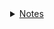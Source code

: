 <div id="content_tree"><details id="https://github.com/hzwdachui/Notes/tree/master/." style="margin-left:25px"><summary><a href="https://github.com/hzwdachui/Notes/tree/master/.">Notes</a></summary><details id="https://github.com/hzwdachui/Notes/tree/master/C" style="margin-left:25px"><summary><a href="https://github.com/hzwdachui/Notes/tree/master/C">C</a></summary><p id="https://github.com/hzwdachui/Notes/blob/master/C/C_notes.md" style="margin-left:25px"><a href="https://github.com/hzwdachui/Notes/blob/master/C/C_notes.md">C_notes.md</a></p><p id="https://github.com/hzwdachui/Notes/blob/master/C/gdb.md" style="margin-left:25px"><a href="https://github.com/hzwdachui/Notes/blob/master/C/gdb.md">gdb.md</a></p><p id="https://github.com/hzwdachui/Notes/blob/master/C/Makefile.md" style="margin-left:25px"><a href="https://github.com/hzwdachui/Notes/blob/master/C/Makefile.md">Makefile.md</a></p><p id="https://github.com/hzwdachui/Notes/blob/master/C/valgrind.md" style="margin-left:25px"><a href="https://github.com/hzwdachui/Notes/blob/master/C/valgrind.md">valgrind.md</a></p></details><p id="https://github.com/hzwdachui/Notes/blob/master/cheatsheet.py" style="margin-left:25px"><a href="https://github.com/hzwdachui/Notes/blob/master/cheatsheet.py">cheatsheet.py</a></p><details id="https://github.com/hzwdachui/Notes/tree/master/Docker" style="margin-left:25px"><summary><a href="https://github.com/hzwdachui/Notes/tree/master/Docker">Docker</a></summary><p id="https://github.com/hzwdachui/Notes/blob/master/Docker/Docker-compose%20部署Flask+celery+MySQL+redis.md" style="margin-left:25px"><a href="https://github.com/hzwdachui/Notes/blob/master/Docker/Docker-compose%20部署Flask+celery+MySQL+redis.md">Docker-compose 部署Flask+celery+MySQL+redis.md</a></p><p id="https://github.com/hzwdachui/Notes/blob/master/Docker/Docker.md" style="margin-left:25px"><a href="https://github.com/hzwdachui/Notes/blob/master/Docker/Docker.md">Docker.md</a></p><p id="https://github.com/hzwdachui/Notes/blob/master/Docker/docker镜像减小一次经历.md" style="margin-left:25px"><a href="https://github.com/hzwdachui/Notes/blob/master/Docker/docker镜像减小一次经历.md">docker镜像减小一次经历.md</a></p></details><p id="https://github.com/hzwdachui/Notes/blob/master/generate_content.py" style="margin-left:25px"><a href="https://github.com/hzwdachui/Notes/blob/master/generate_content.py">generate_content.py</a></p><p id="https://github.com/hzwdachui/Notes/blob/master/generate_content2.py" style="margin-left:25px"><a href="https://github.com/hzwdachui/Notes/blob/master/generate_content2.py">generate_content2.py</a></p><details id="https://github.com/hzwdachui/Notes/tree/master/Java笔记" style="margin-left:25px"><summary><a href="https://github.com/hzwdachui/Notes/tree/master/Java笔记">Java笔记</a></summary><p id="https://github.com/hzwdachui/Notes/blob/master/Java笔记/Java%20Concurrency.md" style="margin-left:25px"><a href="https://github.com/hzwdachui/Notes/blob/master/Java笔记/Java%20Concurrency.md">Java Concurrency.md</a></p><details id="https://github.com/hzwdachui/Notes/tree/master/Java笔记/Java后端面试" style="margin-left:25px"><summary><a href="https://github.com/hzwdachui/Notes/tree/master/Java笔记/Java后端面试">Java后端面试</a></summary><p id="https://github.com/hzwdachui/Notes/blob/master/Java笔记/Java后端面试/Android基础.md" style="margin-left:25px"><a href="https://github.com/hzwdachui/Notes/blob/master/Java笔记/Java后端面试/Android基础.md">Android基础.md</a></p><p id="https://github.com/hzwdachui/Notes/blob/master/Java笔记/Java后端面试/HashTable.md" style="margin-left:25px"><a href="https://github.com/hzwdachui/Notes/blob/master/Java笔记/Java后端面试/HashTable.md">HashTable.md</a></p><p id="https://github.com/hzwdachui/Notes/blob/master/Java笔记/Java后端面试/Java多线程和并发.md" style="margin-left:25px"><a href="https://github.com/hzwdachui/Notes/blob/master/Java笔记/Java后端面试/Java多线程和并发.md">Java多线程和并发.md</a></p><p id="https://github.com/hzwdachui/Notes/blob/master/Java笔记/Java后端面试/JVM.md" style="margin-left:25px"><a href="https://github.com/hzwdachui/Notes/blob/master/Java笔记/Java后端面试/JVM.md">JVM.md</a></p><p id="https://github.com/hzwdachui/Notes/blob/master/Java笔记/Java后端面试/OO.md" style="margin-left:25px"><a href="https://github.com/hzwdachui/Notes/blob/master/Java笔记/Java后端面试/OO.md">OO.md</a></p><p id="https://github.com/hzwdachui/Notes/blob/master/Java笔记/Java后端面试/README.md" style="margin-left:25px"><a href="https://github.com/hzwdachui/Notes/blob/master/Java笔记/Java后端面试/README.md">README.md</a></p><p id="https://github.com/hzwdachui/Notes/blob/master/Java笔记/Java后端面试/Spring.md" style="margin-left:25px"><a href="https://github.com/hzwdachui/Notes/blob/master/Java笔记/Java后端面试/Spring.md">Spring.md</a></p><p id="https://github.com/hzwdachui/Notes/blob/master/Java笔记/Java后端面试/数据库基础.md" style="margin-left:25px"><a href="https://github.com/hzwdachui/Notes/blob/master/Java笔记/Java后端面试/数据库基础.md">数据库基础.md</a></p><p id="https://github.com/hzwdachui/Notes/blob/master/Java笔记/Java后端面试/算法.md" style="margin-left:25px"><a href="https://github.com/hzwdachui/Notes/blob/master/Java笔记/Java后端面试/算法.md">算法.md</a></p><p id="https://github.com/hzwdachui/Notes/blob/master/Java笔记/Java后端面试/计算机网络.md" style="margin-left:25px"><a href="https://github.com/hzwdachui/Notes/blob/master/Java笔记/Java后端面试/计算机网络.md">计算机网络.md</a></p><p id="https://github.com/hzwdachui/Notes/blob/master/Java笔记/Java后端面试/计算机网络OSI七层模型.jpg" style="margin-left:25px"><a href="https://github.com/hzwdachui/Notes/blob/master/Java笔记/Java后端面试/计算机网络OSI七层模型.jpg">计算机网络OSI七层模型.jpg</a></p><p id="https://github.com/hzwdachui/Notes/blob/master/Java笔记/Java后端面试/进程线程通信.md" style="margin-left:25px"><a href="https://github.com/hzwdachui/Notes/blob/master/Java笔记/Java后端面试/进程线程通信.md">进程线程通信.md</a></p></details><details id="https://github.com/hzwdachui/Notes/tree/master/Java笔记/Java并发编程的艺术" style="margin-left:25px"><summary><a href="https://github.com/hzwdachui/Notes/tree/master/Java笔记/Java并发编程的艺术">Java并发编程的艺术</a></summary><p id="https://github.com/hzwdachui/Notes/blob/master/Java笔记/Java并发编程的艺术/Java并发编程的艺术-13个原子操作类.md" style="margin-left:25px"><a href="https://github.com/hzwdachui/Notes/blob/master/Java笔记/Java并发编程的艺术/Java并发编程的艺术-13个原子操作类.md">Java并发编程的艺术-13个原子操作类.md</a></p><p id="https://github.com/hzwdachui/Notes/blob/master/Java笔记/Java并发编程的艺术/Java并发编程的艺术-Executor框架.md" style="margin-left:25px"><a href="https://github.com/hzwdachui/Notes/blob/master/Java笔记/Java并发编程的艺术/Java并发编程的艺术-Executor框架.md">Java并发编程的艺术-Executor框架.md</a></p><p id="https://github.com/hzwdachui/Notes/blob/master/Java笔记/Java并发编程的艺术/Java并发编程的艺术-Java中的并发工具类.md" style="margin-left:25px"><a href="https://github.com/hzwdachui/Notes/blob/master/Java笔记/Java并发编程的艺术/Java并发编程的艺术-Java中的并发工具类.md">Java并发编程的艺术-Java中的并发工具类.md</a></p><p id="https://github.com/hzwdachui/Notes/blob/master/Java笔记/Java并发编程的艺术/Java并发编程的艺术-Java中的线程池.md" style="margin-left:25px"><a href="https://github.com/hzwdachui/Notes/blob/master/Java笔记/Java并发编程的艺术/Java并发编程的艺术-Java中的线程池.md">Java并发编程的艺术-Java中的线程池.md</a></p><p id="https://github.com/hzwdachui/Notes/blob/master/Java笔记/Java并发编程的艺术/Java并发编程的艺术-Java中的锁.md" style="margin-left:25px"><a href="https://github.com/hzwdachui/Notes/blob/master/Java笔记/Java并发编程的艺术/Java并发编程的艺术-Java中的锁.md">Java并发编程的艺术-Java中的锁.md</a></p><p id="https://github.com/hzwdachui/Notes/blob/master/Java笔记/Java并发编程的艺术/Java并发编程的艺术-Java内存模型.md" style="margin-left:25px"><a href="https://github.com/hzwdachui/Notes/blob/master/Java笔记/Java并发编程的艺术/Java并发编程的艺术-Java内存模型.md">Java并发编程的艺术-Java内存模型.md</a></p><p id="https://github.com/hzwdachui/Notes/blob/master/Java笔记/Java并发编程的艺术/Java并发编程的艺术-Java并发容器和框架.md" style="margin-left:25px"><a href="https://github.com/hzwdachui/Notes/blob/master/Java笔记/Java并发编程的艺术/Java并发编程的艺术-Java并发容器和框架.md">Java并发编程的艺术-Java并发容器和框架.md</a></p><p id="https://github.com/hzwdachui/Notes/blob/master/Java笔记/Java并发编程的艺术/Java并发编程的艺术-Java并发机制的底层实现原理.md" style="margin-left:25px"><a href="https://github.com/hzwdachui/Notes/blob/master/Java笔记/Java并发编程的艺术/Java并发编程的艺术-Java并发机制的底层实现原理.md">Java并发编程的艺术-Java并发机制的底层实现原理.md</a></p><p id="https://github.com/hzwdachui/Notes/blob/master/Java笔记/Java并发编程的艺术/Java并发编程的艺术-并发编程的挑战.md" style="margin-left:25px"><a href="https://github.com/hzwdachui/Notes/blob/master/Java笔记/Java并发编程的艺术/Java并发编程的艺术-并发编程的挑战.md">Java并发编程的艺术-并发编程的挑战.md</a></p></details><p id="https://github.com/hzwdachui/Notes/blob/master/Java笔记/Java笔记.md" style="margin-left:25px"><a href="https://github.com/hzwdachui/Notes/blob/master/Java笔记/Java笔记.md">Java笔记.md</a></p><details id="https://github.com/hzwdachui/Notes/tree/master/Java笔记/Spring" style="margin-left:25px"><summary><a href="https://github.com/hzwdachui/Notes/tree/master/Java笔记/Spring">Spring</a></summary><p id="https://github.com/hzwdachui/Notes/blob/master/Java笔记/Spring/Spring.md" style="margin-left:25px"><a href="https://github.com/hzwdachui/Notes/blob/master/Java笔记/Spring/Spring.md">Spring.md</a></p></details></details><details id="https://github.com/hzwdachui/Notes/tree/master/Mysql" style="margin-left:25px"><summary><a href="https://github.com/hzwdachui/Notes/tree/master/Mysql">Mysql</a></summary><p id="https://github.com/hzwdachui/Notes/blob/master/Mysql/MySQL使用笔记.md" style="margin-left:25px"><a href="https://github.com/hzwdachui/Notes/blob/master/Mysql/MySQL使用笔记.md">MySQL使用笔记.md</a></p><p id="https://github.com/hzwdachui/Notes/blob/master/Mysql/MySQL数据库.md" style="margin-left:25px"><a href="https://github.com/hzwdachui/Notes/blob/master/Mysql/MySQL数据库.md">MySQL数据库.md</a></p><p id="https://github.com/hzwdachui/Notes/blob/master/Mysql/sql面试.md" style="margin-left:25px"><a href="https://github.com/hzwdachui/Notes/blob/master/Mysql/sql面试.md">sql面试.md</a></p><p id="https://github.com/hzwdachui/Notes/blob/master/Mysql/删除.png" style="margin-left:25px"><a href="https://github.com/hzwdachui/Notes/blob/master/Mysql/删除.png">删除.png</a></p><p id="https://github.com/hzwdachui/Notes/blob/master/Mysql/插入.png" style="margin-left:25px"><a href="https://github.com/hzwdachui/Notes/blob/master/Mysql/插入.png">插入.png</a></p><p id="https://github.com/hzwdachui/Notes/blob/master/Mysql/数据库增量任务.md" style="margin-left:25px"><a href="https://github.com/hzwdachui/Notes/blob/master/Mysql/数据库增量任务.md">数据库增量任务.md</a></p><p id="https://github.com/hzwdachui/Notes/blob/master/Mysql/数据库查询优化.md" style="margin-left:25px"><a href="https://github.com/hzwdachui/Notes/blob/master/Mysql/数据库查询优化.md">数据库查询优化.md</a></p><p id="https://github.com/hzwdachui/Notes/blob/master/Mysql/补充知识点.md" style="margin-left:25px"><a href="https://github.com/hzwdachui/Notes/blob/master/Mysql/补充知识点.md">补充知识点.md</a></p></details><details id="https://github.com/hzwdachui/Notes/tree/master/Nodemcu" style="margin-left:25px"><summary><a href="https://github.com/hzwdachui/Notes/tree/master/Nodemcu">Nodemcu</a></summary><p id="https://github.com/hzwdachui/Notes/blob/master/Nodemcu/Keypad.png" style="margin-left:25px"><a href="https://github.com/hzwdachui/Notes/blob/master/Nodemcu/Keypad.png">Keypad.png</a></p><p id="https://github.com/hzwdachui/Notes/blob/master/Nodemcu/Keypad_ESP8266_Steckplatine.png" style="margin-left:25px"><a href="https://github.com/hzwdachui/Notes/blob/master/Nodemcu/Keypad_ESP8266_Steckplatine.png">Keypad_ESP8266_Steckplatine.png</a></p><p id="https://github.com/hzwdachui/Notes/blob/master/Nodemcu/NodeMCU%20GPIOs.png" style="margin-left:25px"><a href="https://github.com/hzwdachui/Notes/blob/master/Nodemcu/NodeMCU%20GPIOs.png">NodeMCU GPIOs.png</a></p><p id="https://github.com/hzwdachui/Notes/blob/master/Nodemcu/Nodemcu%20http%20server.md" style="margin-left:25px"><a href="https://github.com/hzwdachui/Notes/blob/master/Nodemcu/Nodemcu%20http%20server.md">Nodemcu http server.md</a></p><p id="https://github.com/hzwdachui/Notes/blob/master/Nodemcu/Nodemcu%20使用Arduino%20IDE运行示例程序.md" style="margin-left:25px"><a href="https://github.com/hzwdachui/Notes/blob/master/Nodemcu/Nodemcu%20使用Arduino%20IDE运行示例程序.md">Nodemcu 使用Arduino IDE运行示例程序.md</a></p><p id="https://github.com/hzwdachui/Notes/blob/master/Nodemcu/Nodemcu数字键盘.md" style="margin-left:25px"><a href="https://github.com/hzwdachui/Notes/blob/master/Nodemcu/Nodemcu数字键盘.md">Nodemcu数字键盘.md</a></p><p id="https://github.com/hzwdachui/Notes/blob/master/Nodemcu/Nodemcu通讯.md" style="margin-left:25px"><a href="https://github.com/hzwdachui/Notes/blob/master/Nodemcu/Nodemcu通讯.md">Nodemcu通讯.md</a></p><p id="https://github.com/hzwdachui/Notes/blob/master/Nodemcu/result.png" style="margin-left:25px"><a href="https://github.com/hzwdachui/Notes/blob/master/Nodemcu/result.png">result.png</a></p></details><details id="https://github.com/hzwdachui/Notes/tree/master/Pyhton笔记" style="margin-left:25px"><summary><a href="https://github.com/hzwdachui/Notes/tree/master/Pyhton笔记">Pyhton笔记</a></summary><p id="https://github.com/hzwdachui/Notes/blob/master/Pyhton笔记/json_mysql_python.md" style="margin-left:25px"><a href="https://github.com/hzwdachui/Notes/blob/master/Pyhton笔记/json_mysql_python.md">json_mysql_python.md</a></p><p id="https://github.com/hzwdachui/Notes/blob/master/Pyhton笔记/python_request.md" style="margin-left:25px"><a href="https://github.com/hzwdachui/Notes/blob/master/Pyhton笔记/python_request.md">python_request.md</a></p><p id="https://github.com/hzwdachui/Notes/blob/master/Pyhton笔记/python入门笔记.md" style="margin-left:25px"><a href="https://github.com/hzwdachui/Notes/blob/master/Pyhton笔记/python入门笔记.md">python入门笔记.md</a></p><p id="https://github.com/hzwdachui/Notes/blob/master/Pyhton笔记/python图片.md" style="margin-left:25px"><a href="https://github.com/hzwdachui/Notes/blob/master/Pyhton笔记/python图片.md">python图片.md</a></p><p id="https://github.com/hzwdachui/Notes/blob/master/Pyhton笔记/python编译.md" style="margin-left:25px"><a href="https://github.com/hzwdachui/Notes/blob/master/Pyhton笔记/python编译.md">python编译.md</a></p><p id="https://github.com/hzwdachui/Notes/blob/master/Pyhton笔记/pytorch_jit.md" style="margin-left:25px"><a href="https://github.com/hzwdachui/Notes/blob/master/Pyhton笔记/pytorch_jit.md">pytorch_jit.md</a></p><p id="https://github.com/hzwdachui/Notes/blob/master/Pyhton笔记/virtualenv.md" style="margin-left:25px"><a href="https://github.com/hzwdachui/Notes/blob/master/Pyhton笔记/virtualenv.md">virtualenv.md</a></p></details><details id="https://github.com/hzwdachui/Notes/tree/master/React" style="margin-left:25px"><summary><a href="https://github.com/hzwdachui/Notes/tree/master/React">React</a></summary><p id="https://github.com/hzwdachui/Notes/blob/master/React/flux.png" style="margin-left:25px"><a href="https://github.com/hzwdachui/Notes/blob/master/React/flux.png">flux.png</a></p><p id="https://github.com/hzwdachui/Notes/blob/master/React/React%20Cheetsheet.md" style="margin-left:25px"><a href="https://github.com/hzwdachui/Notes/blob/master/React/React%20Cheetsheet.md">React Cheetsheet.md</a></p><p id="https://github.com/hzwdachui/Notes/blob/master/React/微信截图_20200317173759.png" style="margin-left:25px"><a href="https://github.com/hzwdachui/Notes/blob/master/React/微信截图_20200317173759.png">微信截图_20200317173759.png</a></p></details><p id="https://github.com/hzwdachui/Notes/blob/master/README.md" style="margin-left:25px"><a href="https://github.com/hzwdachui/Notes/blob/master/README.md">README.md</a></p><details id="https://github.com/hzwdachui/Notes/tree/master/Redis" style="margin-left:25px"><summary><a href="https://github.com/hzwdachui/Notes/tree/master/Redis">Redis</a></summary><p id="https://github.com/hzwdachui/Notes/blob/master/Redis/redis_notes.md" style="margin-left:25px"><a href="https://github.com/hzwdachui/Notes/blob/master/Redis/redis_notes.md">redis_notes.md</a></p><p id="https://github.com/hzwdachui/Notes/blob/master/Redis/缓存穿透击穿雪崩.md" style="margin-left:25px"><a href="https://github.com/hzwdachui/Notes/blob/master/Redis/缓存穿透击穿雪崩.md">缓存穿透击穿雪崩.md</a></p></details><p id="https://github.com/hzwdachui/Notes/blob/master/stdio.py" style="margin-left:25px"><a href="https://github.com/hzwdachui/Notes/blob/master/stdio.py">stdio.py</a></p><details id="https://github.com/hzwdachui/Notes/tree/master/WebApp" style="margin-left:25px"><summary><a href="https://github.com/hzwdachui/Notes/tree/master/WebApp">WebApp</a></summary><p id="https://github.com/hzwdachui/Notes/blob/master/WebApp/Ajax笔记.md" style="margin-left:25px"><a href="https://github.com/hzwdachui/Notes/blob/master/WebApp/Ajax笔记.md">Ajax笔记.md</a></p><p id="https://github.com/hzwdachui/Notes/blob/master/WebApp/celery.md" style="margin-left:25px"><a href="https://github.com/hzwdachui/Notes/blob/master/WebApp/celery.md">celery.md</a></p><p id="https://github.com/hzwdachui/Notes/blob/master/WebApp/Flask_App.md" style="margin-left:25px"><a href="https://github.com/hzwdachui/Notes/blob/master/WebApp/Flask_App.md">Flask_App.md</a></p><p id="https://github.com/hzwdachui/Notes/blob/master/WebApp/From表单.md" style="margin-left:25px"><a href="https://github.com/hzwdachui/Notes/blob/master/WebApp/From表单.md">From表单.md</a></p><p id="https://github.com/hzwdachui/Notes/blob/master/WebApp/Gem安装.md" style="margin-left:25px"><a href="https://github.com/hzwdachui/Notes/blob/master/WebApp/Gem安装.md">Gem安装.md</a></p><p id="https://github.com/hzwdachui/Notes/blob/master/WebApp/React_Cheetsheet.md" style="margin-left:25px"><a href="https://github.com/hzwdachui/Notes/blob/master/WebApp/React_Cheetsheet.md">React_Cheetsheet.md</a></p><p id="https://github.com/hzwdachui/Notes/blob/master/WebApp/RESTful_API.md" style="margin-left:25px"><a href="https://github.com/hzwdachui/Notes/blob/master/WebApp/RESTful_API.md">RESTful_API.md</a></p><details id="https://github.com/hzwdachui/Notes/tree/master/WebApp/Webcam" style="margin-left:25px"><summary><a href="https://github.com/hzwdachui/Notes/tree/master/WebApp/Webcam">Webcam</a></summary><p id="https://github.com/hzwdachui/Notes/blob/master/WebApp/Webcam/test.html" style="margin-left:25px"><a href="https://github.com/hzwdachui/Notes/blob/master/WebApp/Webcam/test.html">test.html</a></p><p id="https://github.com/hzwdachui/Notes/blob/master/WebApp/Webcam/webcam.html" style="margin-left:25px"><a href="https://github.com/hzwdachui/Notes/blob/master/WebApp/Webcam/webcam.html">webcam.html</a></p><p id="https://github.com/hzwdachui/Notes/blob/master/WebApp/Webcam/webcam.js" style="margin-left:25px"><a href="https://github.com/hzwdachui/Notes/blob/master/WebApp/Webcam/webcam.js">webcam.js</a></p></details><p id="https://github.com/hzwdachui/Notes/blob/master/WebApp/wsgi.md" style="margin-left:25px"><a href="https://github.com/hzwdachui/Notes/blob/master/WebApp/wsgi.md">wsgi.md</a></p><p id="https://github.com/hzwdachui/Notes/blob/master/WebApp/微服务.md" style="margin-left:25px"><a href="https://github.com/hzwdachui/Notes/blob/master/WebApp/微服务.md">微服务.md</a></p><p id="https://github.com/hzwdachui/Notes/blob/master/WebApp/微服务架构.md" style="margin-left:25px"><a href="https://github.com/hzwdachui/Notes/blob/master/WebApp/微服务架构.md">微服务架构.md</a></p></details><details id="https://github.com/hzwdachui/Notes/tree/master/工具" style="margin-left:25px"><summary><a href="https://github.com/hzwdachui/Notes/tree/master/工具">工具</a></summary><details id="https://github.com/hzwdachui/Notes/tree/master/工具/Git" style="margin-left:25px"><summary><a href="https://github.com/hzwdachui/Notes/tree/master/工具/Git">Git</a></summary><p id="https://github.com/hzwdachui/Notes/blob/master/工具/Git/git.md" style="margin-left:25px"><a href="https://github.com/hzwdachui/Notes/blob/master/工具/Git/git.md">git.md</a></p><p id="https://github.com/hzwdachui/Notes/blob/master/工具/Git/github_page.md" style="margin-left:25px"><a href="https://github.com/hzwdachui/Notes/blob/master/工具/Git/github_page.md">github_page.md</a></p><p id="https://github.com/hzwdachui/Notes/blob/master/工具/Git/uploadToGithub.md" style="margin-left:25px"><a href="https://github.com/hzwdachui/Notes/blob/master/工具/Git/uploadToGithub.md">uploadToGithub.md</a></p></details><p id="https://github.com/hzwdachui/Notes/blob/master/工具/markdownpad2配置.md" style="margin-left:25px"><a href="https://github.com/hzwdachui/Notes/blob/master/工具/markdownpad2配置.md">markdownpad2配置.md</a></p><p id="https://github.com/hzwdachui/Notes/blob/master/工具/折腾wsl.md" style="margin-left:25px"><a href="https://github.com/hzwdachui/Notes/blob/master/工具/折腾wsl.md">折腾wsl.md</a></p><p id="https://github.com/hzwdachui/Notes/blob/master/工具/推荐Typora_渲染效果比markdownpad好" style="margin-left:25px"><a href="https://github.com/hzwdachui/Notes/blob/master/工具/推荐Typora_渲染效果比markdownpad好">推荐Typora_渲染效果比markdownpad好</a></p><details id="https://github.com/hzwdachui/Notes/tree/master/工具/编辑器" style="margin-left:25px"><summary><a href="https://github.com/hzwdachui/Notes/tree/master/工具/编辑器">编辑器</a></summary><p id="https://github.com/hzwdachui/Notes/blob/master/工具/编辑器/Emacs学习.md" style="margin-left:25px"><a href="https://github.com/hzwdachui/Notes/blob/master/工具/编辑器/Emacs学习.md">Emacs学习.md</a></p><p id="https://github.com/hzwdachui/Notes/blob/master/工具/编辑器/pychram远程开发.md" style="margin-left:25px"><a href="https://github.com/hzwdachui/Notes/blob/master/工具/编辑器/pychram远程开发.md">pychram远程开发.md</a></p></details></details><details id="https://github.com/hzwdachui/Notes/tree/master/未填坑" style="margin-left:25px"><summary><a href="https://github.com/hzwdachui/Notes/tree/master/未填坑">未填坑</a></summary><p id="https://github.com/hzwdachui/Notes/blob/master/未填坑/FreeRTOS.md" style="margin-left:25px"><a href="https://github.com/hzwdachui/Notes/blob/master/未填坑/FreeRTOS.md">FreeRTOS.md</a></p><p id="https://github.com/hzwdachui/Notes/blob/master/未填坑/go入门.md" style="margin-left:25px"><a href="https://github.com/hzwdachui/Notes/blob/master/未填坑/go入门.md">go入门.md</a></p><p id="https://github.com/hzwdachui/Notes/blob/master/未填坑/杂.md" style="margin-left:25px"><a href="https://github.com/hzwdachui/Notes/blob/master/未填坑/杂.md">杂.md</a></p><p id="https://github.com/hzwdachui/Notes/blob/master/未填坑/测试.md" style="margin-left:25px"><a href="https://github.com/hzwdachui/Notes/blob/master/未填坑/测试.md">测试.md</a></p></details><details id="https://github.com/hzwdachui/Notes/tree/master/树莓派" style="margin-left:25px"><summary><a href="https://github.com/hzwdachui/Notes/tree/master/树莓派">树莓派</a></summary><p id="https://github.com/hzwdachui/Notes/blob/master/树莓派/折腾树莓派.md" style="margin-left:25px"><a href="https://github.com/hzwdachui/Notes/blob/master/树莓派/折腾树莓派.md">折腾树莓派.md</a></p></details><details id="https://github.com/hzwdachui/Notes/tree/master/计算机基础" style="margin-left:25px"><summary><a href="https://github.com/hzwdachui/Notes/tree/master/计算机基础">计算机基础</a></summary><p id="https://github.com/hzwdachui/Notes/blob/master/计算机基础/HTTP(S)协议.md" style="margin-left:25px"><a href="https://github.com/hzwdachui/Notes/blob/master/计算机基础/HTTP(S)协议.md">HTTP(S)协议.md</a></p><p id="https://github.com/hzwdachui/Notes/blob/master/计算机基础/Introducing%20ARM%20assembly%20language.md" style="margin-left:25px"><a href="https://github.com/hzwdachui/Notes/blob/master/计算机基础/Introducing%20ARM%20assembly%20language.md">Introducing ARM assembly language.md</a></p><p id="https://github.com/hzwdachui/Notes/blob/master/计算机基础/Linux%20IPC.md" style="margin-left:25px"><a href="https://github.com/hzwdachui/Notes/blob/master/计算机基础/Linux%20IPC.md">Linux IPC.md</a></p><p id="https://github.com/hzwdachui/Notes/blob/master/计算机基础/LinuxC++.md" style="margin-left:25px"><a href="https://github.com/hzwdachui/Notes/blob/master/计算机基础/LinuxC++.md">LinuxC++.md</a></p><p id="https://github.com/hzwdachui/Notes/blob/master/计算机基础/LRU.md" style="margin-left:25px"><a href="https://github.com/hzwdachui/Notes/blob/master/计算机基础/LRU.md">LRU.md</a></p><p id="https://github.com/hzwdachui/Notes/blob/master/计算机基础/LRU等.md" style="margin-left:25px"><a href="https://github.com/hzwdachui/Notes/blob/master/计算机基础/LRU等.md">LRU等.md</a></p><details id="https://github.com/hzwdachui/Notes/tree/master/计算机基础/OS" style="margin-left:25px"><summary><a href="https://github.com/hzwdachui/Notes/tree/master/计算机基础/OS">OS</a></summary><p id="https://github.com/hzwdachui/Notes/blob/master/计算机基础/OS/IO多路复用.md" style="margin-left:25px"><a href="https://github.com/hzwdachui/Notes/blob/master/计算机基础/OS/IO多路复用.md">IO多路复用.md</a></p><p id="https://github.com/hzwdachui/Notes/blob/master/计算机基础/OS/socket.md" style="margin-left:25px"><a href="https://github.com/hzwdachui/Notes/blob/master/计算机基础/OS/socket.md">socket.md</a></p><p id="https://github.com/hzwdachui/Notes/blob/master/计算机基础/OS/信号量管程和同步.md" style="margin-left:25px"><a href="https://github.com/hzwdachui/Notes/blob/master/计算机基础/OS/信号量管程和同步.md">信号量管程和同步.md</a></p><details id="https://github.com/hzwdachui/Notes/tree/master/计算机基础/OS/清华os笔记" style="margin-left:25px"><summary><a href="https://github.com/hzwdachui/Notes/tree/master/计算机基础/OS/清华os笔记">清华os笔记</a></summary><p id="https://github.com/hzwdachui/Notes/blob/master/计算机基础/OS/清华os笔记/10信号量和管程.md" style="margin-left:25px"><a href="https://github.com/hzwdachui/Notes/blob/master/计算机基础/OS/清华os笔记/10信号量和管程.md">10信号量和管程.md</a></p><p id="https://github.com/hzwdachui/Notes/blob/master/计算机基础/OS/清华os笔记/11死锁.md" style="margin-left:25px"><a href="https://github.com/hzwdachui/Notes/blob/master/计算机基础/OS/清华os笔记/11死锁.md">11死锁.md</a></p><p id="https://github.com/hzwdachui/Notes/blob/master/计算机基础/OS/清华os笔记/11补充IPC.md" style="margin-left:25px"><a href="https://github.com/hzwdachui/Notes/blob/master/计算机基础/OS/清华os笔记/11补充IPC.md">11补充IPC.md</a></p><p id="https://github.com/hzwdachui/Notes/blob/master/计算机基础/OS/清华os笔记/12文件系统.md" style="margin-left:25px"><a href="https://github.com/hzwdachui/Notes/blob/master/计算机基础/OS/清华os笔记/12文件系统.md">12文件系统.md</a></p><p id="https://github.com/hzwdachui/Notes/blob/master/计算机基础/OS/清华os笔记/3456内存.md" style="margin-left:25px"><a href="https://github.com/hzwdachui/Notes/blob/master/计算机基础/OS/清华os笔记/3456内存.md">3456内存.md</a></p><p id="https://github.com/hzwdachui/Notes/blob/master/计算机基础/OS/清华os笔记/34物理内存管理.md" style="margin-left:25px"><a href="https://github.com/hzwdachui/Notes/blob/master/计算机基础/OS/清华os笔记/34物理内存管理.md">34物理内存管理.md</a></p><p id="https://github.com/hzwdachui/Notes/blob/master/计算机基础/OS/清华os笔记/56虚拟内存.md" style="margin-left:25px"><a href="https://github.com/hzwdachui/Notes/blob/master/计算机基础/OS/清华os笔记/56虚拟内存.md">56虚拟内存.md</a></p><p id="https://github.com/hzwdachui/Notes/blob/master/计算机基础/OS/清华os笔记/7进程管理.md" style="margin-left:25px"><a href="https://github.com/hzwdachui/Notes/blob/master/计算机基础/OS/清华os笔记/7进程管理.md">7进程管理.md</a></p><p id="https://github.com/hzwdachui/Notes/blob/master/计算机基础/OS/清华os笔记/9同步.md" style="margin-left:25px"><a href="https://github.com/hzwdachui/Notes/blob/master/计算机基础/OS/清华os笔记/9同步.md">9同步.md</a></p><p id="https://github.com/hzwdachui/Notes/blob/master/计算机基础/OS/清华os笔记/folk()1.png" style="margin-left:25px"><a href="https://github.com/hzwdachui/Notes/blob/master/计算机基础/OS/清华os笔记/folk()1.png">folk()1.png</a></p><p id="https://github.com/hzwdachui/Notes/blob/master/计算机基础/OS/清华os笔记/folk()2.png" style="margin-left:25px"><a href="https://github.com/hzwdachui/Notes/blob/master/计算机基础/OS/清华os笔记/folk()2.png">folk()2.png</a></p><p id="https://github.com/hzwdachui/Notes/blob/master/计算机基础/OS/清华os笔记/lec17-第十七讲%20同步互斥.pptx" style="margin-left:25px"><a href="https://github.com/hzwdachui/Notes/blob/master/计算机基础/OS/清华os笔记/lec17-第十七讲%20同步互斥.pptx">lec17-第十七讲 同步互斥.pptx</a></p><p id="https://github.com/hzwdachui/Notes/blob/master/计算机基础/OS/清华os笔记/lec18-第十八讲%20信号量和管程-1.pptx" style="margin-left:25px"><a href="https://github.com/hzwdachui/Notes/blob/master/计算机基础/OS/清华os笔记/lec18-第十八讲%20信号量和管程-1.pptx">lec18-第十八讲 信号量和管程-1.pptx</a></p><p id="https://github.com/hzwdachui/Notes/blob/master/计算机基础/OS/清华os笔记/lec5-第五讲%20物理内存管理%20%20连续内存分配-chy1.pptx" style="margin-left:25px"><a href="https://github.com/hzwdachui/Notes/blob/master/计算机基础/OS/清华os笔记/lec5-第五讲%20物理内存管理%20%20连续内存分配-chy1.pptx">lec5-第五讲 物理内存管理  连续内存分配-chy1.pptx</a></p><p id="https://github.com/hzwdachui/Notes/blob/master/计算机基础/OS/清华os笔记/lec6-第六讲%20物理内存管理%20%20非连续内存分配-1.pptx" style="margin-left:25px"><a href="https://github.com/hzwdachui/Notes/blob/master/计算机基础/OS/清华os笔记/lec6-第六讲%20物理内存管理%20%20非连续内存分配-1.pptx">lec6-第六讲 物理内存管理  非连续内存分配-1.pptx</a></p><p id="https://github.com/hzwdachui/Notes/blob/master/计算机基础/OS/清华os笔记/lec7-第七讲%20实验二%20物理内存管理.pptx" style="margin-left:25px"><a href="https://github.com/hzwdachui/Notes/blob/master/计算机基础/OS/清华os笔记/lec7-第七讲%20实验二%20物理内存管理.pptx">lec7-第七讲 实验二 物理内存管理.pptx</a></p><p id="https://github.com/hzwdachui/Notes/blob/master/计算机基础/OS/清华os笔记/查询页表.jpg" style="margin-left:25px"><a href="https://github.com/hzwdachui/Notes/blob/master/计算机基础/OS/清华os笔记/查询页表.jpg">查询页表.jpg</a></p><p id="https://github.com/hzwdachui/Notes/blob/master/计算机基础/OS/清华os笔记/段地址空间.png" style="margin-left:25px"><a href="https://github.com/hzwdachui/Notes/blob/master/计算机基础/OS/清华os笔记/段地址空间.png">段地址空间.png</a></p><p id="https://github.com/hzwdachui/Notes/blob/master/计算机基础/OS/清华os笔记/消息队列.png" style="margin-left:25px"><a href="https://github.com/hzwdachui/Notes/blob/master/计算机基础/OS/清华os笔记/消息队列.png">消息队列.png</a></p><p id="https://github.com/hzwdachui/Notes/blob/master/计算机基础/OS/清华os笔记/管道.png" style="margin-left:25px"><a href="https://github.com/hzwdachui/Notes/blob/master/计算机基础/OS/清华os笔记/管道.png">管道.png</a></p><p id="https://github.com/hzwdachui/Notes/blob/master/计算机基础/OS/清华os笔记/虚拟文件系统.jpg" style="margin-left:25px"><a href="https://github.com/hzwdachui/Notes/blob/master/计算机基础/OS/清华os笔记/虚拟文件系统.jpg">虚拟文件系统.jpg</a></p><p id="https://github.com/hzwdachui/Notes/blob/master/计算机基础/OS/清华os笔记/进程状态.png" style="margin-left:25px"><a href="https://github.com/hzwdachui/Notes/blob/master/计算机基础/OS/清华os笔记/进程状态.png">进程状态.png</a></p></details><p id="https://github.com/hzwdachui/Notes/blob/master/计算机基础/OS/线程池.md" style="margin-left:25px"><a href="https://github.com/hzwdachui/Notes/blob/master/计算机基础/OS/线程池.md">线程池.md</a></p><p id="https://github.com/hzwdachui/Notes/blob/master/计算机基础/OS/进程线程协程.md" style="margin-left:25px"><a href="https://github.com/hzwdachui/Notes/blob/master/计算机基础/OS/进程线程协程.md">进程线程协程.md</a></p></details><p id="https://github.com/hzwdachui/Notes/blob/master/计算机基础/POSIX.md" style="margin-left:25px"><a href="https://github.com/hzwdachui/Notes/blob/master/计算机基础/POSIX.md">POSIX.md</a></p><details id="https://github.com/hzwdachui/Notes/tree/master/计算机基础/数据结构" style="margin-left:25px"><summary><a href="https://github.com/hzwdachui/Notes/tree/master/计算机基础/数据结构">数据结构</a></summary><p id="https://github.com/hzwdachui/Notes/blob/master/计算机基础/数据结构/C++%20Containers.md" style="margin-left:25px"><a href="https://github.com/hzwdachui/Notes/blob/master/计算机基础/数据结构/C++%20Containers.md">C++ Containers.md</a></p><p id="https://github.com/hzwdachui/Notes/blob/master/计算机基础/数据结构/HashTable.md" style="margin-left:25px"><a href="https://github.com/hzwdachui/Notes/blob/master/计算机基础/数据结构/HashTable.md">HashTable.md</a></p><p id="https://github.com/hzwdachui/Notes/blob/master/计算机基础/数据结构/树.md" style="margin-left:25px"><a href="https://github.com/hzwdachui/Notes/blob/master/计算机基础/数据结构/树.md">树.md</a></p></details></details><details id="https://github.com/hzwdachui/Notes/tree/master/设计模式" style="margin-left:25px"><summary><a href="https://github.com/hzwdachui/Notes/tree/master/设计模式">设计模式</a></summary><p id="https://github.com/hzwdachui/Notes/blob/master/设计模式/设计模式.md" style="margin-left:25px"><a href="https://github.com/hzwdachui/Notes/blob/master/设计模式/设计模式.md">设计模式.md</a></p></details><details id="https://github.com/hzwdachui/Notes/tree/master/运维" style="margin-left:25px"><summary><a href="https://github.com/hzwdachui/Notes/tree/master/运维">运维</a></summary><p id="https://github.com/hzwdachui/Notes/blob/master/运维/cron_notes.md" style="margin-left:25px"><a href="https://github.com/hzwdachui/Notes/blob/master/运维/cron_notes.md">cron_notes.md</a></p><p id="https://github.com/hzwdachui/Notes/blob/master/运维/Linux_Command_Notes.md" style="margin-left:25px"><a href="https://github.com/hzwdachui/Notes/blob/master/运维/Linux_Command_Notes.md">Linux_Command_Notes.md</a></p><p id="https://github.com/hzwdachui/Notes/blob/master/运维/Linux命令.md" style="margin-left:25px"><a href="https://github.com/hzwdachui/Notes/blob/master/运维/Linux命令.md">Linux命令.md</a></p><p id="https://github.com/hzwdachui/Notes/blob/master/运维/screenm命令.md" style="margin-left:25px"><a href="https://github.com/hzwdachui/Notes/blob/master/运维/screenm命令.md">screenm命令.md</a></p><p id="https://github.com/hzwdachui/Notes/blob/master/运维/shell文件的写法.md" style="margin-left:25px"><a href="https://github.com/hzwdachui/Notes/blob/master/运维/shell文件的写法.md">shell文件的写法.md</a></p><p id="https://github.com/hzwdachui/Notes/blob/master/运维/windows_ssh.md" style="margin-left:25px"><a href="https://github.com/hzwdachui/Notes/blob/master/运维/windows_ssh.md">windows_ssh.md</a></p></details><details id="https://github.com/hzwdachui/Notes/tree/master/题目笔记" style="margin-left:25px"><summary><a href="https://github.com/hzwdachui/Notes/tree/master/题目笔记">题目笔记</a></summary><details id="https://github.com/hzwdachui/Notes/tree/master/题目笔记/BFS" style="margin-left:25px"><summary><a href="https://github.com/hzwdachui/Notes/tree/master/题目笔记/BFS">BFS</a></summary><p id="https://github.com/hzwdachui/Notes/blob/master/题目笔记/BFS/BFS应用题.md" style="margin-left:25px"><a href="https://github.com/hzwdachui/Notes/blob/master/题目笔记/BFS/BFS应用题.md">BFS应用题.md</a></p><p id="https://github.com/hzwdachui/Notes/blob/master/题目笔记/BFS/TopSort.md" style="margin-left:25px"><a href="https://github.com/hzwdachui/Notes/blob/master/题目笔记/BFS/TopSort.md">TopSort.md</a></p><p id="https://github.com/hzwdachui/Notes/blob/master/题目笔记/BFS/岛屿.md" style="margin-left:25px"><a href="https://github.com/hzwdachui/Notes/blob/master/题目笔记/BFS/岛屿.md">岛屿.md</a></p></details><details id="https://github.com/hzwdachui/Notes/tree/master/题目笔记/Binary_tree" style="margin-left:25px"><summary><a href="https://github.com/hzwdachui/Notes/tree/master/题目笔记/Binary_tree">Binary_tree</a></summary><p id="https://github.com/hzwdachui/Notes/blob/master/题目笔记/Binary_tree/二叉搜索.md" style="margin-left:25px"><a href="https://github.com/hzwdachui/Notes/blob/master/题目笔记/Binary_tree/二叉搜索.md">二叉搜索.md</a></p><p id="https://github.com/hzwdachui/Notes/blob/master/题目笔记/Binary_tree/二叉树.md" style="margin-left:25px"><a href="https://github.com/hzwdachui/Notes/blob/master/题目笔记/Binary_tree/二叉树.md">二叉树.md</a></p><p id="https://github.com/hzwdachui/Notes/blob/master/题目笔记/Binary_tree/二叉树翻转.md" style="margin-left:25px"><a href="https://github.com/hzwdachui/Notes/blob/master/题目笔记/Binary_tree/二叉树翻转.md">二叉树翻转.md</a></p><p id="https://github.com/hzwdachui/Notes/blob/master/题目笔记/Binary_tree/二叉树遍历.md" style="margin-left:25px"><a href="https://github.com/hzwdachui/Notes/blob/master/题目笔记/Binary_tree/二叉树遍历.md">二叉树遍历.md</a></p><p id="https://github.com/hzwdachui/Notes/blob/master/题目笔记/Binary_tree/最近公共祖先LCA.md" style="margin-left:25px"><a href="https://github.com/hzwdachui/Notes/blob/master/题目笔记/Binary_tree/最近公共祖先LCA.md">最近公共祖先LCA.md</a></p></details><details id="https://github.com/hzwdachui/Notes/tree/master/题目笔记/DFS" style="margin-left:25px"><summary><a href="https://github.com/hzwdachui/Notes/tree/master/题目笔记/DFS">DFS</a></summary><p id="https://github.com/hzwdachui/Notes/blob/master/题目笔记/DFS/DFS.md" style="margin-left:25px"><a href="https://github.com/hzwdachui/Notes/blob/master/题目笔记/DFS/DFS.md">DFS.md</a></p></details><p id="https://github.com/hzwdachui/Notes/blob/master/题目笔记/drawlintcodetree.py" style="margin-left:25px"><a href="https://github.com/hzwdachui/Notes/blob/master/题目笔记/drawlintcodetree.py">drawlintcodetree.py</a></p><p id="https://github.com/hzwdachui/Notes/blob/master/题目笔记/future.md" style="margin-left:25px"><a href="https://github.com/hzwdachui/Notes/blob/master/题目笔记/future.md">future.md</a></p><details id="https://github.com/hzwdachui/Notes/tree/master/题目笔记/Heap_and_Hash" style="margin-left:25px"><summary><a href="https://github.com/hzwdachui/Notes/tree/master/题目笔记/Heap_and_Hash">Heap_and_Hash</a></summary><p id="https://github.com/hzwdachui/Notes/blob/master/题目笔记/Heap_and_Hash/priorityqueue.md" style="margin-left:25px"><a href="https://github.com/hzwdachui/Notes/blob/master/题目笔记/Heap_and_Hash/priorityqueue.md">priorityqueue.md</a></p><p id="https://github.com/hzwdachui/Notes/blob/master/题目笔记/Heap_and_Hash/堆化.md" style="margin-left:25px"><a href="https://github.com/hzwdachui/Notes/blob/master/题目笔记/Heap_and_Hash/堆化.md">堆化.md</a></p><p id="https://github.com/hzwdachui/Notes/blob/master/题目笔记/Heap_and_Hash/队列和栈互换.md" style="margin-left:25px"><a href="https://github.com/hzwdachui/Notes/blob/master/题目笔记/Heap_and_Hash/队列和栈互换.md">队列和栈互换.md</a></p></details><p id="https://github.com/hzwdachui/Notes/blob/master/题目笔记/print.md" style="margin-left:25px"><a href="https://github.com/hzwdachui/Notes/blob/master/题目笔记/print.md">print.md</a></p><p id="https://github.com/hzwdachui/Notes/blob/master/题目笔记/python_collections.md" style="margin-left:25px"><a href="https://github.com/hzwdachui/Notes/blob/master/题目笔记/python_collections.md">python_collections.md</a></p><p id="https://github.com/hzwdachui/Notes/blob/master/题目笔记/Sort.md" style="margin-left:25px"><a href="https://github.com/hzwdachui/Notes/blob/master/题目笔记/Sort.md">Sort.md</a></p><details id="https://github.com/hzwdachui/Notes/tree/master/题目笔记/Two_pointers" style="margin-left:25px"><summary><a href="https://github.com/hzwdachui/Notes/tree/master/题目笔记/Two_pointers">Two_pointers</a></summary><p id="https://github.com/hzwdachui/Notes/blob/master/题目笔记/Two_pointers/Two_Pointers.md" style="margin-left:25px"><a href="https://github.com/hzwdachui/Notes/blob/master/题目笔记/Two_pointers/Two_Pointers.md">Two_Pointers.md</a></p></details><details id="https://github.com/hzwdachui/Notes/tree/master/题目笔记/一些面经" style="margin-left:25px"><summary><a href="https://github.com/hzwdachui/Notes/tree/master/题目笔记/一些面经">一些面经</a></summary><details id="https://github.com/hzwdachui/Notes/tree/master/题目笔记/一些面经/flag面经" style="margin-left:25px"><summary><a href="https://github.com/hzwdachui/Notes/tree/master/题目笔记/一些面经/flag面经">flag面经</a></summary><p id="https://github.com/hzwdachui/Notes/blob/master/题目笔记/一些面经/flag面经/Facebook高频100题.xlsx" style="margin-left:25px"><a href="https://github.com/hzwdachui/Notes/blob/master/题目笔记/一些面经/flag面经/Facebook高频100题.xlsx">Facebook高频100题.xlsx</a></p><p id="https://github.com/hzwdachui/Notes/blob/master/题目笔记/一些面经/flag面经/Java大礼包.zip" style="margin-left:25px"><a href="https://github.com/hzwdachui/Notes/blob/master/题目笔记/一些面经/flag面经/Java大礼包.zip">Java大礼包.zip</a></p><p id="https://github.com/hzwdachui/Notes/blob/master/题目笔记/一些面经/flag面经/亚麻常考的OOD15题.pdf" style="margin-left:25px"><a href="https://github.com/hzwdachui/Notes/blob/master/题目笔记/一些面经/flag面经/亚麻常考的OOD15题.pdf">亚麻常考的OOD15题.pdf</a></p></details><details id="https://github.com/hzwdachui/Notes/tree/master/题目笔记/一些面经/oa" style="margin-left:25px"><summary><a href="https://github.com/hzwdachui/Notes/tree/master/题目笔记/一些面经/oa">oa</a></summary><p id="https://github.com/hzwdachui/Notes/blob/master/题目笔记/一些面经/oa/find_certain_str.py" style="margin-left:25px"><a href="https://github.com/hzwdachui/Notes/blob/master/题目笔记/一些面经/oa/find_certain_str.py">find_certain_str.py</a></p><details id="https://github.com/hzwdachui/Notes/tree/master/题目笔记/一些面经/oa/OA_Solutions" style="margin-left:25px"><summary><a href="https://github.com/hzwdachui/Notes/tree/master/题目笔记/一些面经/oa/OA_Solutions">OA_Solutions</a></summary><p id="https://github.com/hzwdachui/Notes/blob/master/题目笔记/一些面经/oa/OA_Solutions/OA_Solutions.md" style="margin-left:25px"><a href="https://github.com/hzwdachui/Notes/blob/master/题目笔记/一些面经/oa/OA_Solutions/OA_Solutions.md">OA_Solutions.md</a></p><p id="https://github.com/hzwdachui/Notes/blob/master/题目笔记/一些面经/oa/OA_Solutions/solution.py" style="margin-left:25px"><a href="https://github.com/hzwdachui/Notes/blob/master/题目笔记/一些面经/oa/OA_Solutions/solution.py">solution.py</a></p><p id="https://github.com/hzwdachui/Notes/blob/master/题目笔记/一些面经/oa/OA_Solutions/test_solution.py" style="margin-left:25px"><a href="https://github.com/hzwdachui/Notes/blob/master/题目笔记/一些面经/oa/OA_Solutions/test_solution.py">test_solution.py</a></p><p id="https://github.com/hzwdachui/Notes/blob/master/题目笔记/一些面经/oa/OA_Solutions/研发笔试标准题-服务订购到期日[2060].pdf" style="margin-left:25px"><a href="https://github.com/hzwdachui/Notes/blob/master/题目笔记/一些面经/oa/OA_Solutions/研发笔试标准题-服务订购到期日[2060].pdf">研发笔试标准题-服务订购到期日[2060].pdf</a></p></details><details id="https://github.com/hzwdachui/Notes/tree/master/题目笔记/一些面经/oa/smartX" style="margin-left:25px"><summary><a href="https://github.com/hzwdachui/Notes/tree/master/题目笔记/一些面经/oa/smartX">smartX</a></summary><details id="https://github.com/hzwdachui/Notes/tree/master/题目笔记/一些面经/oa/smartX/1" style="margin-left:25px"><summary><a href="https://github.com/hzwdachui/Notes/tree/master/题目笔记/一些面经/oa/smartX/1">1</a></summary><p id="https://github.com/hzwdachui/Notes/blob/master/题目笔记/一些面经/oa/smartX/1/solution1.py" style="margin-left:25px"><a href="https://github.com/hzwdachui/Notes/blob/master/题目笔记/一些面经/oa/smartX/1/solution1.py">solution1.py</a></p><p id="https://github.com/hzwdachui/Notes/blob/master/题目笔记/一些面经/oa/smartX/1/solution2.py" style="margin-left:25px"><a href="https://github.com/hzwdachui/Notes/blob/master/题目笔记/一些面经/oa/smartX/1/solution2.py">solution2.py</a></p></details><details id="https://github.com/hzwdachui/Notes/tree/master/题目笔记/一些面经/oa/smartX/2" style="margin-left:25px"><summary><a href="https://github.com/hzwdachui/Notes/tree/master/题目笔记/一些面经/oa/smartX/2">2</a></summary><p id="https://github.com/hzwdachui/Notes/blob/master/题目笔记/一些面经/oa/smartX/2/solution.py" style="margin-left:25px"><a href="https://github.com/hzwdachui/Notes/blob/master/题目笔记/一些面经/oa/smartX/2/solution.py">solution.py</a></p><p id="https://github.com/hzwdachui/Notes/blob/master/题目笔记/一些面经/oa/smartX/2/solution2.py" style="margin-left:25px"><a href="https://github.com/hzwdachui/Notes/blob/master/题目笔记/一些面经/oa/smartX/2/solution2.py">solution2.py</a></p></details></details></details><p id="https://github.com/hzwdachui/Notes/blob/master/题目笔记/一些面经/字节跳动.md" style="margin-left:25px"><a href="https://github.com/hzwdachui/Notes/blob/master/题目笔记/一些面经/字节跳动.md">字节跳动.md</a></p><p id="https://github.com/hzwdachui/Notes/blob/master/题目笔记/一些面经/腾讯.md" style="margin-left:25px"><a href="https://github.com/hzwdachui/Notes/blob/master/题目笔记/一些面经/腾讯.md">腾讯.md</a></p><p id="https://github.com/hzwdachui/Notes/blob/master/题目笔记/一些面经/腾讯算法.md" style="margin-left:25px"><a href="https://github.com/hzwdachui/Notes/blob/master/题目笔记/一些面经/腾讯算法.md">腾讯算法.md</a></p></details><details id="https://github.com/hzwdachui/Notes/tree/master/题目笔记/九章" style="margin-left:25px"><summary><a href="https://github.com/hzwdachui/Notes/tree/master/题目笔记/九章">九章</a></summary><p id="https://github.com/hzwdachui/Notes/blob/master/题目笔记/九章/BFS%20&amp;%20Topological%20Sort.md" style="margin-left:25px"><a href="https://github.com/hzwdachui/Notes/blob/master/题目笔记/九章/BFS%20&amp;%20Topological%20Sort.md">BFS &amp; Topological Sort.md</a></p><p id="https://github.com/hzwdachui/Notes/blob/master/题目笔记/九章/Two%20Pointers.md" style="margin-left:25px"><a href="https://github.com/hzwdachui/Notes/blob/master/题目笔记/九章/Two%20Pointers.md">Two Pointers.md</a></p><p id="https://github.com/hzwdachui/Notes/blob/master/题目笔记/九章/二分法.md" style="margin-left:25px"><a href="https://github.com/hzwdachui/Notes/blob/master/题目笔记/九章/二分法.md">二分法.md</a></p></details><p id="https://github.com/hzwdachui/Notes/blob/master/题目笔记/克隆_序列化.md" style="margin-left:25px"><a href="https://github.com/hzwdachui/Notes/blob/master/题目笔记/克隆_序列化.md">克隆_序列化.md</a></p><p id="https://github.com/hzwdachui/Notes/blob/master/题目笔记/字符串.md" style="margin-left:25px"><a href="https://github.com/hzwdachui/Notes/blob/master/题目笔记/字符串.md">字符串.md</a></p><p id="https://github.com/hzwdachui/Notes/blob/master/题目笔记/搜索路径.md" style="margin-left:25px"><a href="https://github.com/hzwdachui/Notes/blob/master/题目笔记/搜索路径.md">搜索路径.md</a></p><p id="https://github.com/hzwdachui/Notes/blob/master/题目笔记/模式匹配.md" style="margin-left:25px"><a href="https://github.com/hzwdachui/Notes/blob/master/题目笔记/模式匹配.md">模式匹配.md</a></p><p id="https://github.com/hzwdachui/Notes/blob/master/题目笔记/链表.md" style="margin-left:25px"><a href="https://github.com/hzwdachui/Notes/blob/master/题目笔记/链表.md">链表.md</a></p></details></details></div>